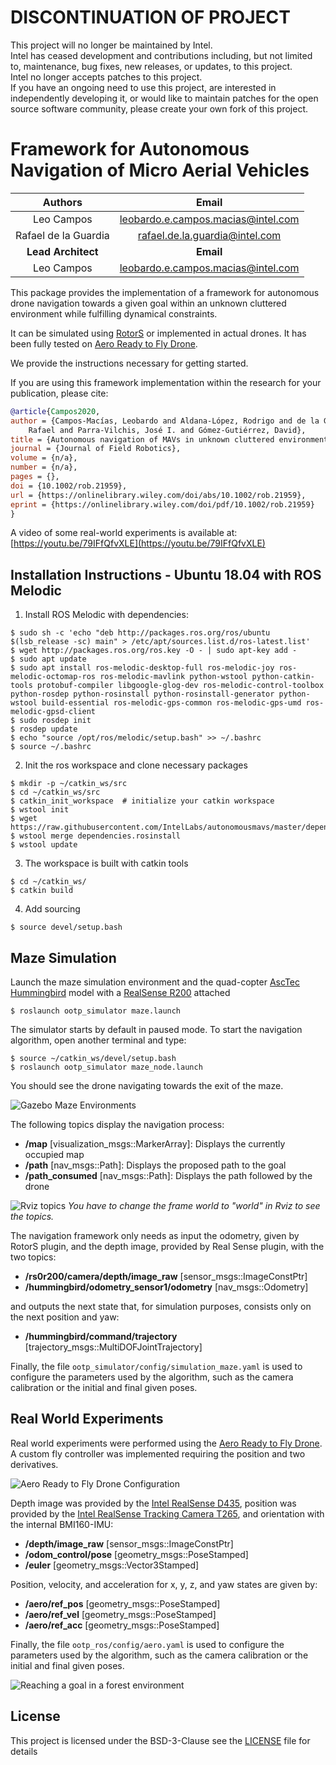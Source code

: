 # DISCONTINUATION OF PROJECT #  
This project will no longer be maintained by Intel.  
Intel has ceased development and contributions including, but not limited to, maintenance, bug fixes, new releases, or updates, to this project.  
Intel no longer accepts patches to this project.  
 If you have an ongoing need to use this project, are interested in independently developing it, or would like to maintain patches for the open source software community, please create your own fork of this project.  
  
Framework for Autonomous Navigation of Micro Aerial Vehicles
===============

|         Authors        |                Email               |
|:---------------------:|:----------------------------------:|
| Leo Campos            | leobardo.e.campos.macias@intel.com |
| Rafael de la Guardia  | rafael.de.la.guardia@intel.com    |
|     **Lead Architect**     |              **Email**        |
| Leo Campos            | leobardo.e.campos.macias@intel.com |

This package provides the implementation of a framework for autonomous drone navigation towards a given goal within an unknown cluttered environment while fulfilling dynamical constraints.

It can be simulated using [RotorS](https://github.com/ethz-asl/rotors_simulator) or implemented in actual drones. It has been fully tested on [Aero Ready to Fly Drone](https://www.intel.com/content/www/us/en/drones/aero-ready-to-fly-brief.html).

We provide the instructions necessary for getting started.

If you are using this framework implementation within the research for your publication, please cite:
```bibtex
@article{Campos2020,
author = {Campos-Macías, Leobardo and Aldana-López, Rodrigo and de la Guardia, 
	Rafael and Parra-Vilchis, José I. and Gómez-Gutiérrez, David},
title = {Autonomous navigation of MAVs in unknown cluttered environments},
journal = {Journal of Field Robotics},
volume = {n/a},
number = {n/a},
pages = {},
doi = {10.1002/rob.21959},
url = {https://onlinelibrary.wiley.com/doi/abs/10.1002/rob.21959},
eprint = {https://onlinelibrary.wiley.com/doi/pdf/10.1002/rob.21959}
}
```
A video of some real-world experiments is available at: [https://youtu.be/79IFfQfvXLE](https://youtu.be/79IFfQfvXLE)

Installation Instructions - Ubuntu 18.04 with ROS Melodic
---------------------------------------------------------
1. Install ROS Melodic with dependencies:
 ```
 $ sudo sh -c 'echo "deb http://packages.ros.org/ros/ubuntu $(lsb_release -sc) main" > /etc/apt/sources.list.d/ros-latest.list'
 $ wget http://packages.ros.org/ros.key -O - | sudo apt-key add -
 $ sudo apt update
 $ sudo apt install ros-melodic-desktop-full ros-melodic-joy ros-melodic-octomap-ros ros-melodic-mavlink python-wstool python-catkin-tools protobuf-compiler libgoogle-glog-dev ros-melodic-control-toolbox python-rosdep python-rosinstall python-rosinstall-generator python-wstool build-essential ros-melodic-gps-common ros-melodic-gps-umd ros-melodic-gpsd-client
 $ sudo rosdep init
 $ rosdep update
 $ echo "source /opt/ros/melodic/setup.bash" >> ~/.bashrc
 $ source ~/.bashrc
 ```

 2. Init the ros workspace and clone necessary packages

 ```
 $ mkdir -p ~/catkin_ws/src
 $ cd ~/catkin_ws/src
 $ catkin_init_workspace  # initialize your catkin workspace
 $ wstool init
 $ wget https://raw.githubusercontent.com/IntelLabs/autonomousmavs/master/dependencies.rosinstall
 $ wstool merge dependencies.rosinstall
 $ wstool update
 ```

 3. The workspace is built with catkin tools
  ```
  $ cd ~/catkin_ws/
  $ catkin build
  ```

 4. Add sourcing

 ```
 $ source devel/setup.bash
 ```

Maze Simulation 
-----------

Launch the maze simulation environment and the quad-copter [AscTec Hummingbird](http://www.asctec.de/en/uav-uas-drone-products/asctec-hummingbird/) model with a [RealSense R200](https://ark.intel.com/content/www/us/en/ark/products/92256/intel-realsense-camera-r200.html) attached

```
$ roslaunch ootp_simulator maze.launch
```

The simulator starts by default in paused mode. To start the navigation algorithm, open another terminal and type:

```
$ source ~/catkin_ws/devel/setup.bash
$ roslaunch ootp_simulator maze_node.launch
```

You should see the drone navigating towards the exit of the maze.

![Gazebo Maze Environments](docs/maze.png)

The following topics display the navigation process:
- **/map** [visualization_msgs::MarkerArray]: Displays the currently occupied map
- **/path** [nav_msgs::Path]: Displays the proposed path to the goal
- **/path_consumed** [nav_msgs::Path]: Displays the path followed by the drone

![Rviz topics](docs/rviz.png)
*You have to change the frame world to "world" in Rviz to see the topics.*

The navigation framework only needs as input the odometry, given by RotorS plugin, and the depth image, provided by Real Sense plugin, with the two topics:
- **/rs0r200/camera/depth/image_raw** [sensor_msgs::ImageConstPtr]
- **/hummingbird/odometry_sensor1/odometry** [nav_msgs::Odometry]

and outputs the next state that, for simulation purposes, consists only on the next position and yaw:
- **/hummingbird/command/trajectory** [trajectory_msgs::MultiDOFJointTrajectory]

Finally, the file  `ootp_simulator/config/simulation_maze.yaml` is used to configure the parameters used by the algorithm, such as the camera calibration or the initial and final given poses.

Real World Experiments
---------------------
Real world experiments were performed using the [Aero Ready to Fly Drone](https://www.intel.com/content/www/us/en/drones/aero-ready-to-fly-brief.html). A custom fly controller was implemented requiring the position and two derivatives.

![Aero Ready to Fly Drone Configuration](docs/aero.png)

Depth image was provided by the [Intel RealSense D435](https://www.intelrealsense.com/depth-camera-d435/), position was provided by the [Intel RealSense Tracking Camera T265](https://www.intelrealsense.com/tracking-camera-t265/), and orientation with the internal BMI160-IMU:
- **/depth/image_raw** [sensor_msgs::ImageConstPtr]
- **/odom_control/pose** [geometry_msgs::PoseStamped]
- **/euler** [geometry_msgs::Vector3Stamped]

Position, velocity, and acceleration for x, y, z, and yaw states are given by:
- **/aero/ref_pos** [geometry_msgs::PoseStamped]
- **/aero/ref_vel** [geometry_msgs::PoseStamped]
- **/aero/ref_acc** [geometry_msgs::PoseStamped]

Finally, the file  `ootp_ros/config/aero.yaml` is used to configure the parameters used by the algorithm, such as the camera calibration or the initial and final given poses.

![Reaching a goal in a forest environment](docs/forest.png)

License
---------------------
This project is licensed under the BSD-3-Clause see the [LICENSE](LICENSE) file for details
